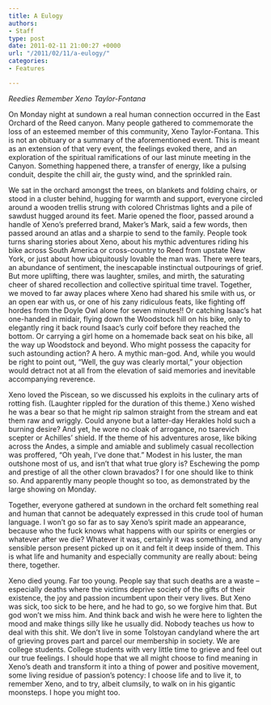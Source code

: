 ```yaml
---
title: A Eulogy
authors:
- Staff
type: post
date: 2011-02-11 21:00:27 +0000
url: "/2011/02/11/a-eulogy/"
categories:
- Features

---
```

_Reedies Remember Xeno Taylor-Fontana_

On Monday night at sundown a real human connection occurred in the East Orchard of the Reed canyon. Many people gathered to commemorate the loss of an esteemed member of this community, Xeno Taylor-Fontana. This is not an obituary or a summary of the aforementioned event. This is meant as an extension of that very event, the feelings evoked there, and an exploration of the spiritual ramifications of our last minute meeting in the Canyon. Something happened there, a transfer of energy, like a pulsing conduit, despite the chill air, the gusty wind, and the sprinkled rain.

We sat in the orchard amongst the trees, on blankets and folding chairs, or stood in a cluster behind, hugging for warmth and support, everyone circled around a wooden trellis strung with colored Christmas lights and a pile of sawdust hugged around its feet. Marie opened the floor, passed around a handle of Xeno’s preferred brand, Maker’s Mark, said a few words, then passed around an atlas and a sharpie to send to the family. People took turns sharing stories about Xeno, about his mythic adventures riding his bike across South America or cross-country to Reed from upstate New York, or just about how ubiquitously lovable the man was. There were tears, an abundance of sentiment, the inescapable instinctual outpourings of grief. But more uplifting, there was laughter, smiles, and mirth, the saturating cheer of shared recollection and collective spiritual time travel. Together, we moved to far away places where Xeno had shared his smile with us, or an open ear with us, or one of his zany ridiculous feats, like fighting off hordes from the Doyle Owl alone for seven minutes!! Or catching Isaac’s hat one-handed in midair, flying down the Woodstock hill on his bike, only to elegantly ring it back round Isaac’s curly coif before they reached the bottom. Or carrying a girl home on a homemade back seat on his bike, all the way up Woodstock and beyond. Who might possess the capacity for such astounding action? A hero. A mythic man-god. And, while you would be right to point out, “Well, the guy was clearly mortal,” your objection would detract not at all from the elevation of said memories and inevitable accompanying reverence. 

Xeno loved the Piscean, so we discussed his exploits in the culinary arts of rotting fish. (Laughter rippled for the duration of this theme.) Xeno wished he was a bear so that he might rip salmon straight from the stream and eat them raw and wriggly. Could anyone but a latter-day Herakles hold such a burning desire? And yet, he wore no cloak of arrogance, no tsarevich scepter or Achilles’ shield. If the theme of his adventures arose, like biking across the Andes, a simple and amiable and sublimely casual recollection was proffered, “Oh yeah, I’ve done that.” Modest in his luster, the man outshone most of us, and isn’t that what true glory is? Eschewing the pomp and prestige of all the other clown bravados? I for one should like to think so. And apparently many people thought so too, as demonstrated by the large showing on Monday. 

Together, everyone gathered at sundown in the orchard felt something real and human that cannot be adequately expressed in this crude tool of human language. I won’t go so far as to say Xeno’s spirit made an appearance, because who the fuck knows what happens with our spirits or energies or whatever after we die? Whatever it was, certainly it was something, and any sensible person present picked up on it and felt it deep inside of them. This is what life and humanity and especially community are really about: being there, together.

Xeno died young. Far too young. People say that such deaths are a waste – especially deaths where the victims deprive society of the gifts of their existence, the joy and passion incumbent upon their very lives. But Xeno was sick, too sick to be here, and he had to go, so we forgive him that. But god won’t we miss him. And think back and wish he were here to lighten the mood and make things silly like he usually did. Nobody teaches us how to deal with this shit. We don’t live in some Tolstoyan candyland where the art of grieving proves part and parcel our membership in society. We are college students. College students with very little time to grieve and feel out our true feelings. I should hope that we all might choose to find meaning in Xeno’s death and transform it into a thing of power and positive movement, some living residue of passion’s potency: I choose life and to live it, to remember Xeno, and to try, albeit clumsily, to walk on in his gigantic moonsteps. I hope you might too.